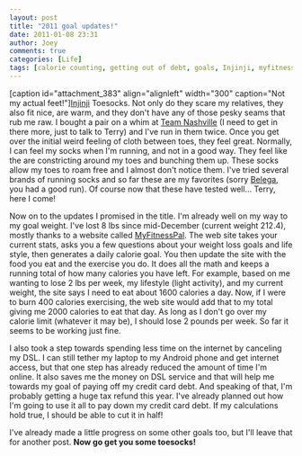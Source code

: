 ```yaml
---
layout: post
title: "2011 goal updates!"
date: 2011-01-08 23:31
author: Joey
comments: true
categories: [Life]
tags: [calorie counting, getting out of debt, goals, Injinji, myfitnesspal, socks]
---
```

[caption id="attachment_383" align="alignleft" width="300" caption="Not my actual feet!"][Injinji](http://www.injinji.com) Toesocks. Not only do they scare my relatives, they also fit nice, are warm, and they don't have any of those pesky seams that rub me raw. I bought a pair on a whim at [Team Nashville](http://www.teamnashvillesports.com/) (I need to get in there more, just to talk to Terry) and I've run in them twice. Once you get over the initial weird feeling of cloth between toes, they feel great. Normally, I can feel my socks when I'm running, and not in a good way. They feel like the are constricting around my toes and bunching them up. These socks allow my toes to roam free and I almost don't notice them. I've tried several brands of running socks and so far these are my favorites (sorry [Belega](http://www.balegasports.com/), you had a good run). Of course now that these have tested well... Terry, here I come!

Now on to the updates I promised in the title. I'm already well on my way to my goal weight.  I've lost 8 lbs since mid-December (current weight 212.4), mostly thanks to a website called [MyFitnessPal](http://www.myfitnesspal.com). The web site takes your current stats, asks you a few questions about your weight loss goals and life style, then generates a daily calorie goal. You then update the site with the food you eat and the exercise you do. It does all the math and keeps a running total of how many calories you have left. For example, based on me wanting to lose 2 lbs per week, my lifestyle (light activity), and my current weight, the site says I need to eat about 1600 calories a day. Now, if I were to burn 400 calories exercising, the web site would add that to my total giving me 2000 calories to eat that day.  As long as I don't go over my calorie limit (whatever it may be), I should lose 2 pounds per week.  So far it seems to be working just fine.

I also took a step towards spending less time on the internet by canceling my DSL. I can still tether my laptop to my Android phone and get internet access, but that one step has already reduced the amount of time I'm online.  It also saves me the money on DSL service and that will help me towards my goal of paying off my credit card debt. And speaking of that, I'm probably getting a huge tax refund this year. I've already planned out how I'm going to use it all to pay down my credit card debt. If my calculations hold true, I should be able to cut it in half!

I've already made a little progress on some other goals too, but I'll leave that for another post. **Now go get you some toesocks!**
